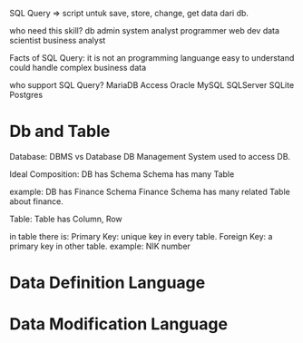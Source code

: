 SQL Query => script untuk save, store, change, get data dari db.

who need this skill?
    db admin
    system analyst
    programmer
    web dev
    data scientist
    business analyst

Facts of SQL Query:
    it is not an programming languange
    easy to understand
    could handle complex business data

who support SQL Query?
    MariaDB
    Access
    Oracle
    MySQL
    SQLServer
    SQLite
    Postgres


# Db and Table
Database:
DBMS vs Database
DB Management System used to access DB. 

Ideal Composition:
DB has Schema
Schema has many Table

example:
DB has Finance Schema
Finance Schema has many related Table about finance.

Table: Table has Column, Row

in table there is:
    Primary Key: unique key in every table.
    Foreign Key: a primary key in other table.
    example: NIK number




# Data Definition Language

# Data Modification Language

